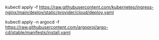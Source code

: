 kubectl apply -f https://raw.githubusercontent.com/kubernetes/ingress-nginx/main/deploy/static/provider/cloud/deploy.yaml

kubectl apply -n argocd -f https://raw.githubusercontent.com/argoproj/argo-cd/stable/manifests/install.yaml
